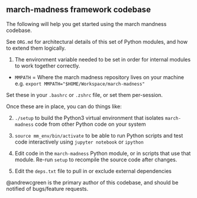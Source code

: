 ## march-madness framework codebase 

The following will help you get started using the march mandness codebase.

See `ORG.md` for architectural details of this set of Python modules, and how to extend them logically.

1. The environment variable needed to be set in order for internal modules to work together correctly.

- `MMPATH` = Where the march madness repository lives on your machine
e.g. `export MMPATH="$HOME/Workspace/march-madness"`

Set these in your `.bashrc` or `.zshrc` file, or set them per-session.

Once these are in place, you can do things like:

2. `./setup` to build the Python3 virtual environment that isolates `march-madness` code from other Python code on your system

3. `source mm_env/bin/activate` to be able to run Python scripts and test code interactively using `jupyter notebook` or `ipython`

4. Edit code in the `march-madness` Python module, or in scripts that use that module. Re-run `setup` to recompile the source code after changes.

5. Edit the `deps.txt` file to pull in or exclude external dependencies


@andrewcgreen is the primary author of this codebase, and should be notified of bugs/feature requests.
